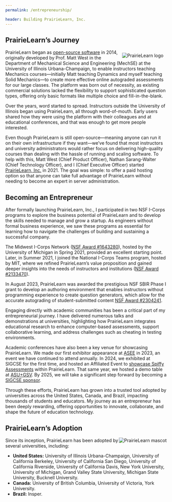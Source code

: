 ```yaml
---
permalink: /entrepreneurship/

header: Building PrairieLearn, Inc.
---
```


 <!-- <img src="{{ site.baseurl }}/pages/images/PrairieLearnLogo.png" alt="PrairieLearn logo" style="max-width: 50%;  clear:"> -->

## PrairieLearn’s Journey

 <img src="{{ site.baseurl }}/pages/images/prairielearnlogo.png" alt="PrairieLearn logo" style="float: right; margin: 10px 10px 0px 10px; max-height: 200px; max-width: 40%;">

 PrairieLearn began as [open-source software](https://github.com/PrairieLearn) in 2014, originally developed by Prof. Matt West in the Department of Mechanical Science and Engineering (MechSE) at the University of Illinois Urbana-Champaign, to enable instructors teaching Mechanics courses—initially Matt teaching Dynamics and myself teaching Solid Mechanics—to create more effective online autograded assessments for our large classes. The platform was born out of necessity, as existing commercial solutions lacked the flexibility to support sophisticated question types, offering only basic formats like multiple choice and fill-in-the-blank.

 Over the years, word started to spread. Instructors outside the University of Illinois began using PrairieLearn, all through word-of-mouth. Early users shared how they were using the platform with their colleagues and at educational conferences, and that was enough to get more people interested.

Even though PrairieLearn is still open-source—meaning anyone can run it on their own infrastructure if they want—we’ve found that most instructors and university administrators would rather focus on delivering high-quality courses than dealing with the hassle of running and scaling software. To help with this, Matt West (Chief Product Officer), Nathan Sarang-Walter (Chief Technology Officer), and I (Chief Executive Officer) started [PrairieLearn, Inc.](https://www.prairielearn.com/about) in 2021. The goal was simple: to offer a paid hosting option so that anyone can take full advantage of PrairieLearn without needing to become an expert in server administration.


## Becoming an Entrepreneur

After formally launching PrairieLearn, Inc., I participated in two NSF I-Corps programs to explore the business potential of PrairieLearn and to develop the skills needed to manage and grow a startup. As engineers without formal business experience, we saw these programs as essential for learning how to navigate the challenges of building and sustaining a successful company.

The Midwest I-Corps Network ([NSF Award #1643280](https://www.nsf.gov/awardsearch/showAward?AWD_ID=1643280&HistoricalAwards=false)), hosted by the University of Michigan in Spring 2021, provided an excellent starting point. Later, in Summer 2021, I joined the National I-Corps Teams program, hosted by MIT, where we refined PrairieLearn’s value proposition and gained deeper insights into the needs of instructors and institutions ([NSF Award #2133470](https://www.nsf.gov/awardsearch/showAward?AWD_ID=2133470)).

In August 2023, PrairieLearn was awarded the prestigious NSF SBIR Phase I grant to develop an authoring environment that enables instructors without programming experience to create question generators, which allow for the accurate autograding of student-submitted content [NSF Award #2304241](https://www.nsf.gov/awardsearch/showAward?AWD_ID=2304241&HistoricalAwards=false). 

Engaging directly with academic communities has been a critical part of my entrepreneurial journey. I have delivered numerous talks and demonstrations at universities, highlighting how PrairieLearn integrates educational research to enhance computer-based assessments, support collaborative learning, and address challenges such as cheating in testing environments.

Academic conferences have also been a key venue for showcasing PrairieLearn. We made our first exhibitor appearance at [ASEE](https://www.asee.org/events/Conferences-and-Meetings/2025-Annual-Conference/Sponsors-Exhibitors/Exhibitor-List-(2)) in 2023, an event we have continued to attend annually. In 2024, we exhibited at SIGCSE for the first time, and hosted an Affiliated Event to [showcase Spiffy Assessments](https://sigcse2024.sigcse.org/details/sigcse-ts-2024-affiliated-events/10/Spiffy-STAR-Assessments-With-PrairieLearn-Skill-specific-Tagged-to-competencies-Au) within PrairieLearn. That same year, we hosted a demo table at [ASU+GSV](https://www.asugsvsummit.com). By 2025, we will take a significant step forward by becoming a [SIGCSE sponsor](https://sigcse2025.sigcse.org).

Through these efforts, PrairieLearn has grown into a trusted tool adopted by universities across the United States, Canada, and Brazil, impacting thousands of students and educators. My journey as an entrepreneur has been deeply rewarding, offering opportunities to innovate, collaborate, and shape the future of education technology.

## PrairieLearn’s Adoption

 <img src="{{ site.baseurl }}/pages/images/prairie_dog_core.png" alt="PrairieLearn mascot" style="float: right; max-height: 200px; max-width: 40%;">

Since its inception, PrairieLearn has been adopted by several universities, including:
- **United States:** University of Illinois Urbana-Champaign, University of California Berkeley, University of California San Diego, University of California Riverside, University of California Davis, New York University, University of Michigan, Grand Valley State University, Michigan State University, Bucknell University.
- **Canada:** University of British Columbia, University of Victoria, York University.
- **Brazil:** Insper.

<!-- 


My career path as an entrepeneur: 

 - participated in two I-Corps activities: (a) Midwest I-Corps Network
hosted by University of Michigan in Spring 2021, NSF award number 1643280; and (b) National
I-Corps Teams hosted by MIT in Summer 2021, NSF award number 2133470.
- received NSF SBIR Phase I award in August 2023 (https://www.nsf.gov/awardsearch/showAward?AWD_ID=2304241&HistoricalAwards=false)
- gave talks and demos in various universities, highlighting the benefits of PrairieLearn, and how it has leverage several educational studies regarding computer-based assessments, testing at-scale, collaborative learning and cheating in computer-based testing.
- first time as an exhibitor at ASEE 2023, and second appearance at the same conference in 2024.
- first time as an axhibitor at SIGCSE 2024. 
- demo table at ASU+GSV 2024.
- first time as a SIGCSE sponsor in 2025.

Since its inception, PrairieLearn has been adopted by several universities in the United States, Canada, and Brazil: University of British Columbia, University of Illinois Urbana-Champaign, University of California Berkeley, University of California San Diego, University of California Riverside, University of California Davis, New York University, University of Michigan, Grand Valley State University, Michigan State University, University of Victoria, York University, Bucknell University, Insper.

want to add the prairiedog and prairielearn logo on this page. -->